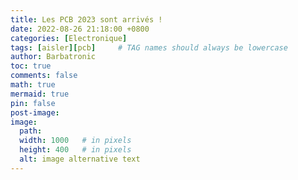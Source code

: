```yaml
---
title: Les PCB 2023 sont arrivés !
date: 2022-08-26 21:18:00 +0800
categories: [Electronique]
tags: [aisler][pcb]     # TAG names should always be lowercase
author: Barbatronic
toc: true
comments: false
math: true
mermaid: true
pin: false
post-image: 
image:
  path: 
  width: 1000   # in pixels
  height: 400   # in pixels
  alt: image alternative text
---
```


